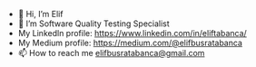 - 👋 Hi, I’m Elif 
- 🌱 I’m Software Quality Testing Specialist
- My Linkedln profile: https://www.linkedin.com/in/eliftabanca/
- My Medium profile:   https://medium.com/@elifbusratabanca
- 📫 How to reach me elifbusratabanca@gmail.com

